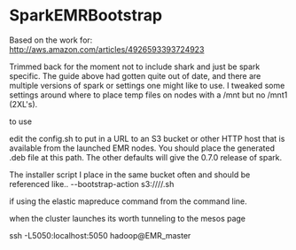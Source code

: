 SparkEMRBootstrap
=================

Based on the work for:
http://aws.amazon.com/articles/4926593393724923

Trimmed back for the moment not to include shark and just be spark specific.
The guide above had gotten quite out of date, and there are multiple versions of spark or settings one might like to use.
I tweaked some settings around where to place temp files on nodes with a /mnt but no /mnt1 (2XL's).

to use

edit the config.sh to put in a URL to an S3 bucket or other HTTP host that is available from the launched EMR nodes.
You should place the generated .deb file at this path. The other defaults will give the 0.7.0 release of spark.

The installer script I place in the same bucket often and should be referenced like..
--bootstrap-action s3://<Your bucket>/<folder structure>/<generated script name>.sh 

if using the elastic mapreduce command from the command line.


when the cluster launches its worth tunneling to the mesos page

ssh -L5050:localhost:5050 hadoop@EMR_master
